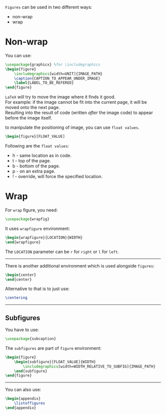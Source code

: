 `Figures` can be used in two different ways:
- non-wrap
- wrap

# Non-wrap
You can use:

```tex
\usepackage{graphicx} %for \includegraphics
\begin{figure}
	\includegraphics[width=UNIT]{IMAGE_PATH}
	\caption{CAPTION_TO_APPEAR_UNDER_IMAGE}
	\label{LABEL_TO_BE_REFERED}
\end{figure}
```

`LaTeX` will try to move the image where it finds it good.  
For example: if the image cannot be fit into the current page, it will be moved onto the next page.  
Resulting into the result of code (written _after_ the image code) to appear before the image itself.

to manipulate the positioning of image, you can use `float values`.

```tex
\begin{figure}[FLOAT_VALUE]
```

Following are the `float values`:
- h - same location as in code.
- t - top of the page.
- b - bottom of the page.
- p - on an extra page.
- ! - override, will force the specified location.

# Wrap
For `wrap` figure, you need:

```tex
\usepackage{wrapfig}
```

It uses `wrapfigure` environment:

```tex
\begin{wrapfigure}{LOCATION}{WIDTH}
\end{wrapfigure}
```

The `LOCATION` parameter can be `r` for `right` or `l` for `left`.

---

There is another additional environment which is used alongside `figures`:

```tex
\begin{center}
\end{center}
```

Alternative to that is to just use:

```tex
\centering
```

---

## Subfigures
You have to use:

```tex
\usepackage{subcaption}
```

The `subfigures` are part of `figure` environment:

```tex
\begin{figure}
	\begin{subfigure}[FLOAT_VALUE]{WIDTH}
		\includegraphics[width=WIDTH_RELATIVE_TO_SUBFIG]{IMAGE_PATH}
	\end{subfigure}
\end{figure}
```

---

You can also use:

```tex
\begin{appendix}
	\listoffigures
\end{appendix}
```
